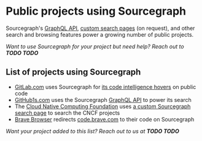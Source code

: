 # Public projects using Sourcegraph

Sourcegraph's [GraphQL API](https://docs.sourcegraph.com/api/graphql), [custom search pages](https://sourcegraph.com/cncf) (on request), and other search and browsing features power a growing number of public projects.

_Want to use Sourcegraph for your project but need help? Reach out to **TODO TODO**_

## List of projects using Sourcegraph

- [GitLab.com](https://gitlab.com/) uses Sourcegraph for [its code intelligence hovers](https://docs.gitlab.com/ee/integration/sourcegraph.html#sourcegraph-for-gitlabcom) on public code
- [GitHub1s.com](https://github1s.com/) uses the Sourcegraph [GraphQL API](https://docs.sourcegraph.com/api/graphql) to power its search
- The [Cloud Native Computing Foundation](https://www.cncf.io/) uses [a custom Sourcegraph search page](https://sourcegraph.com/cncf) to search the CNCF projects
- [Brave Browser](https://brave.com/) redirects [code.brave.com](https://code.brave.com) to their code on Sourcegraph

_Want your project added to this list? Reach out to us at **TODO TODO**_
